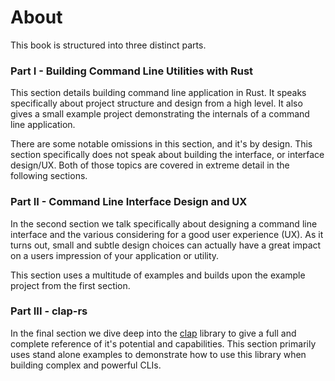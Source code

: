 # About

This book is structured into three distinct parts.

### Part I - Building Command Line Utilities with Rust

This section details building command line application in Rust. It speaks specifically about project
structure and design from a high level. It also gives a small example project demonstrating the
internals of a command line application.

There are some notable omissions in this section, and it's by design. This section specifically does
not speak about building the interface, or interface design/UX. Both of those topics are covered
in extreme detail in the following sections.

### Part II - Command Line Interface Design and UX

In the second section we talk specifically about designing a command line interface and the various
considering for a good user experience (UX). As it turns out, small and subtle design choices can
actually have a great impact on a users impression of your application or utility.

This section uses a multitude of examples and builds upon the example project from the first
section.

### Part III - clap-rs

In the final section we dive deep into the [clap] library to give a full and complete reference of
it's potential and capabilities. This section primarily uses stand alone examples to demonstrate
how to use this library when building complex and powerful CLIs.

[clap]: https://github.com/kbknapp/clap-rs